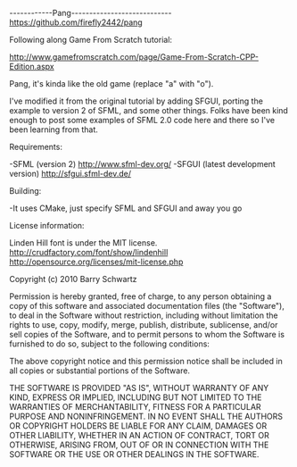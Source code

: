 ------------Pang----------------------------
https://github.com/firefly2442/pang


Following along Game From Scratch tutorial:

http://www.gamefromscratch.com/page/Game-From-Scratch-CPP-Edition.aspx

Pang, it's kinda like the old game (replace "a" with "o").

I've modified it from the original tutorial by adding SFGUI, porting
the example to version 2 of SFML, and some other things.  Folks have been
kind enough to post some examples of SFML 2.0 code here and there so
I've been learning from that.


Requirements:

-SFML (version 2)
http://www.sfml-dev.org/
-SFGUI (latest development version)
http://sfgui.sfml-dev.de/

Building:

-It uses CMake, just specify SFML and SFGUI and away you go


License information:

Linden Hill font is under the MIT license.
http://crudfactory.com/font/show/lindenhill
http://opensource.org/licenses/mit-license.php

Copyright (c) 2010 Barry Schwartz

Permission is hereby granted, free of charge, to any person obtaining a copy
of this software and associated documentation files (the "Software"), to deal
in the Software without restriction, including without limitation the rights
to use, copy, modify, merge, publish, distribute, sublicense, and/or sell
copies of the Software, and to permit persons to whom the Software is
furnished to do so, subject to the following conditions:

The above copyright notice and this permission notice shall be included in
all copies or substantial portions of the Software.

THE SOFTWARE IS PROVIDED "AS IS", WITHOUT WARRANTY OF ANY KIND, EXPRESS OR
IMPLIED, INCLUDING BUT NOT LIMITED TO THE WARRANTIES OF MERCHANTABILITY,
FITNESS FOR A PARTICULAR PURPOSE AND NONINFRINGEMENT. IN NO EVENT SHALL THE
AUTHORS OR COPYRIGHT HOLDERS BE LIABLE FOR ANY CLAIM, DAMAGES OR OTHER
LIABILITY, WHETHER IN AN ACTION OF CONTRACT, TORT OR OTHERWISE, ARISING FROM,
OUT OF OR IN CONNECTION WITH THE SOFTWARE OR THE USE OR OTHER DEALINGS IN
THE SOFTWARE.

